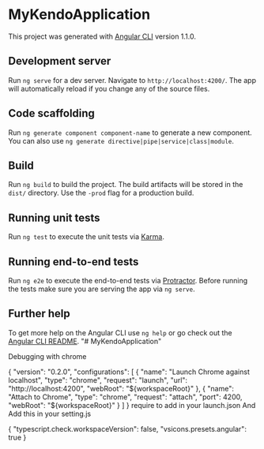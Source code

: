 # MyKendoApplication

This project was generated with [Angular CLI](https://github.com/angular/angular-cli) version 1.1.0.

## Development server

Run `ng serve` for a dev server. Navigate to `http://localhost:4200/`. The app will automatically reload if you change any of the source files.

## Code scaffolding

Run `ng generate component component-name` to generate a new component. You can also use `ng generate directive|pipe|service|class|module`.

## Build

Run `ng build` to build the project. The build artifacts will be stored in the `dist/` directory. Use the `-prod` flag for a production build.

## Running unit tests

Run `ng test` to execute the unit tests via [Karma](https://karma-runner.github.io).

## Running end-to-end tests

Run `ng e2e` to execute the end-to-end tests via [Protractor](http://www.protractortest.org/).
Before running the tests make sure you are serving the app via `ng serve`.

## Further help

To get more help on the Angular CLI use `ng help` or go check out the [Angular CLI README](https://github.com/angular/angular-cli/blob/master/README.md).
"# MyKendoApplication" 


Debugging with chrome 

{
    "version": "0.2.0",
    "configurations": [
        {
            "name": "Launch Chrome against localhost",
            "type": "chrome",
            "request": "launch",
            "url": "http://localhost:4200",
            "webRoot": "${workspaceRoot}"
        },
        {
            "name": "Attach to Chrome",
            "type": "chrome",
            "request": "attach",
            "port": 4200,
            "webRoot": "${workspaceRoot}"
        }
    ]
}
require to add in your launch.json
And Add this in your setting.js


{
    "typescript.check.workspaceVersion": false,
    "vsicons.presets.angular": true
}
